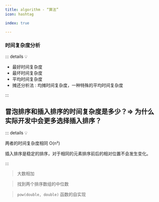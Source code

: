 ```yaml
---
title: algorithm - “算法”
icon: hashtag

index: true

---
```


<!-- more -->

### 时间复杂度分析

::: details 💡

- 最好时间复杂度
- 最坏时间复杂度
- 平均时间复杂度
- 摊还分析法 : 均摊时间复杂度，一种特殊的平均时间复杂度

:::

## 冒泡排序和插入排序的时间复杂度是多少？=> 为什么实际开发中会更多选择插入排序？


::: details 💡

  两者的时间复杂度相同 O(n²)
  
  插入排序是稳定的排序，对于相同的元素排序前后的相对位置不会发生变化。

:::

> 大数相加

> 找到两个排序数组的中位数

> `pow(double, double)` 函数的自实现

